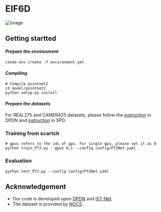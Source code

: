 # EIF6D
![image](https://github.com/user-attachments/assets/a017f9e3-4bb2-4b46-a472-14073909696f)

## Getting startted
#### ***Prepare the environment***

``` shell
conda env create -f environment.yml

```

#### ***Compiling***
```shell
# Compile pointnet2
cd model/pointnet2
python setup.py install
```

#### ***Prepare the datasets***
For REAL275 and CAMERA25 datasets, please follow the [instruction](https://github.com/JiehongLin/Self-DPDN) in DPDN 
and [instruction](https://github.com/mentian/object-deformnet) in SPD.


### Training from scartch
```shell
# gpus refers to the ids of gpu. For single gpu, please set it as 0
python train_PT2.py --gpus 0,1 --config config/PT2Net.yaml
```


### Evaluation
```shell
python test_PT2.py --config config/PT2Net.yaml

```

## Acknowledgement
- Our code is developed upon [DPDN](https://github.com/JiehongLin/Self-DPDN) and [IST-Net](https://github.com/CVMI-Lab/IST-Net).
- The dataset is provided by [NOCS](https://github.com/hughw19/NOCS_CVPR2019). 


